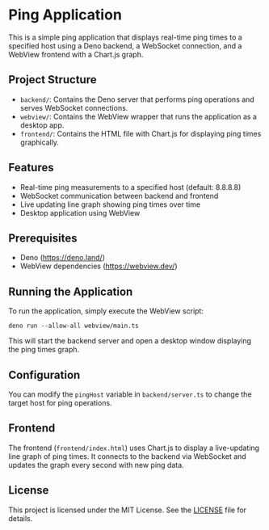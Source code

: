 # Ping Application

This is a simple ping application that displays real-time ping times to a specified host using a Deno backend, a WebSocket connection, and a WebView frontend with a Chart.js graph.

## Project Structure

- `backend/`: Contains the Deno server that performs ping operations and serves WebSocket connections.
- `webview/`: Contains the WebView wrapper that runs the application as a desktop app.
- `frontend/`: Contains the HTML file with Chart.js for displaying ping times graphically.

## Features

- Real-time ping measurements to a specified host (default: 8.8.8.8)
- WebSocket communication between backend and frontend
- Live updating line graph showing ping times over time
- Desktop application using WebView

## Prerequisites

- Deno (https://deno.land/)
- WebView dependencies (https://webview.dev/)

## Running the Application

To run the application, simply execute the WebView script:

```
deno run --allow-all webview/main.ts
```

This will start the backend server and open a desktop window displaying the ping times graph.

## Configuration

You can modify the `pingHost` variable in `backend/server.ts` to change the target host for ping operations.

## Frontend

The frontend (`frontend/index.html`) uses Chart.js to display a live-updating line graph of ping times. It connects to the backend via WebSocket and updates the graph every second with new ping data.

## License

This project is licensed under the MIT License. See the [LICENSE](LICENSE) file for details.
